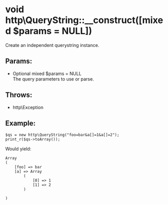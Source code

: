 # void http\QueryString::__construct([mixed $params = NULL])

Create an independent querystring instance.

## Params:

* Optional mixed $params = NULL  
  The query parameters to use or parse.
  
## Throws:

* http\Exception

## Example:

    $qs = new http\QueryString("foo=bar&a[]=1&a[]=2");
    print_r($qs->toArray());

Would yield:

    Array
    (
        [foo] => bar
        [a] => Array
            (
                [0] => 1
                [1] => 2
            )
    
    )
